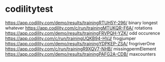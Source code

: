 # codilitytest
https://app.codility.com/demo/results/trainingRTUH5Y-296/ binary longest whatever
https://app.codility.com/c/run/trainingMTUKQR-F6A/   rotations
https://app.codility.com/demo/results/trainingFRVPQH-YZK/ odd occurence
https://app.codility.com/c/run/trainingUQKB94-HVJ/  frogjumper
https://app.codility.com/demo/results/trainingYDPKEP-ZSA/ frogriverOne
https://app.codility.com/c/run/trainingR9XQV7-NHB/ missingpermElement
https://app.codility.com/demo/results/trainingPAFG2A-CDB/ maxcounters
